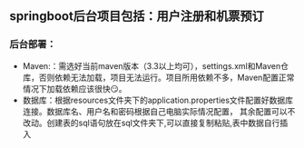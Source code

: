 ## springboot后台项目包括：用户注册和机票预订
### 后台部署：
 - Maven:：需选好当前maven版本（3.3以上均可），settings.xml和Maven仓库，否则依赖无法加载，项目无法运行。项目所用依赖不多，Maven配置正常情况下加载依赖应该很快😏。
 - 数据库：根据resources文件夹下的application.properties文件配置好数据库连接。数据库名、用户名和密码根据自己电脑实际情况配置，
 其余配置可以不改动。创建表的sql语句放在sql文件夹下,可以直接复制粘贴,表中数据自行插入
